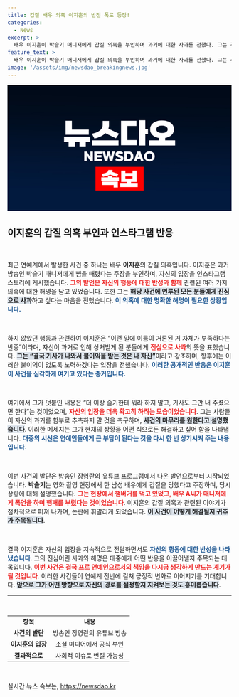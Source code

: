 ```yaml
---
title: 갑질 배우 의혹 이지훈의 반전 폭로 등장!
categories:
  - News
excerpt: >
  배우 이지훈이 박슬기 매니저에게 갑질 의혹을 부인하며 과거에 대한 사과를 전했다. 그는 추측은 빗나갔다며 상황 종료를 요청, 폭로의 진실성에 귀추가 주목된다.
feature_text: >
  배우 이지훈이 박슬기 매니저에게 갑질 의혹을 부인하며 과거에 대한 사과를 전했다. 그는 추측은 빗나갔다며 상황 종료를 요청, 폭로의 진실성에 귀추가 주목된다.
image: '/assets/img/newsdao_breakingnews.jpg'
---
```


<p><img src="/assets/img/newsdao_breakingnews.jpg" alt="ontimetimes 속보" /></p>

<h2 data-ke-size="size26">이지훈의 갑질 의혹 부인과 인스타그램 반응</h2>

<p data-ke-size="size16">&nbsp;</p>

<p>최근 연예계에서 발생한 사건 중 하나는 배우 <b>이지훈</b>의 갑질 의혹입니다. 이지훈은 과거 방송인 박슬기 매니저에게 뺨을 때렸다는 주장을 부인하며, 자신의 입장을 인스타그램 스토리에 게시했습니다. <b><span style="color: #ee2323;">그의 발언은 자신의 행동에 대한 반성과 함께</span></b> 관련된 여러 가지 의혹에 대한 해명을 담고 있었습니다. 또한 그는 <b><span style="background-color: #21538527;">해당 사건에 연루된 모든 분들에게 진심으로 사과</span></b>하고 싶다는 마음을 전했습니다. <b><span style="color: #1a5490;">이 의혹에 대한 명확한 해명이 필요한 상황입니다.</span></b></p>

<p data-ke-size="size16">&nbsp;</p>

<p>하지 않았던 행동과 관련하여 이지훈은 “이런 일에 이름이 거론된 거 자체가 부족하다는 반증”이라며, 자신이 과거로 인해 상처받게 된 분들에게 <b><span style="color: #ee2323;">진심으로 사과</span></b>의 뜻을 표했습니다. <b><span style="background-color: #21538527;">그는 “결국 기사가 나와서 불이익을 받는 것은 나 자신”</span></b>이라고 강조하며, 향후에는 이러한 불이익이 없도록 노력하겠다는 입장을 전했습니다. <b><span style="color: #1a5490;">이러한 공개적인 반응은 이지훈이 사건을 심각하게 여기고 있다는 증거입니다.</span></b></p>

<p data-ke-size="size16">&nbsp;</p>

<p>여기에서 그가 덧붙인 내용은 “더 이상 슬기한테 뭐라 하지 말고, 기사도 그만 내 주셨으면 한다”는 것이었으며, <b><span style="color: #ee2323;">자신의 입장을 더욱 확고히 하려는 모습이었습니다</span></b>. 그는 사람들이 자신의 과거를 함부로 추측하지 말 것을 촉구하며, <b><span style="background-color: #21538527;">사건의 마무리를 원한다고 설명했습니다</span></b>. 이러한 메세지는 그가 현재의 상황을 어떤 식으로든 해결하고 싶어 함을 나타냅니다. <b><span style="color: #1a5490;">대중의 시선은 연예인들에게 큰 부담이 된다는 것을 다시 한 번 상기시켜 주는 내용입니다.</span></b></p>

<p data-ke-size="size16">&nbsp;</p>

<p>이번 사건의 발단은 방송인 장영란의 유튜브 프로그램에서 나온 발언으로부터 시작되었습니다. <b>박슬기</b>는 영화 촬영 현장에서 한 남성 배우에게 갑질을 당했다고 주장하며, 당시 상황에 대해 설명했습니다. <b><span style="color: #ee2323;">그는 현장에서 햄버거를 먹고 있었고, 배우 A씨가 매니저에게 폭언을 하며 행패를 부렸다는 것이었습니다</span></b>. 이지훈의 갑질 의혹과 관련된 이야기가 점차적으로 퍼져 나가며, 논란에 휘말리게 되었습니다. <b><span style="background-color: #21538527;">이 사건이 어떻게 해결될지 귀추가 주목됩니다</span></b>.</p>

<p data-ke-size="size16">&nbsp;</p>

<p>결국 이지훈은 자신의 입장을 지속적으로 전달하면서도 <b><span style="color: #1a5490;">자신의 행동에 대한 반성을 나타냈습니다</span></b>. 그의 진심어린 사과와 해명은 대중에게 어떤 반응을 이끌어낼지 주목되는 대목입니다. <b><span style="color: #ee2323;">이번 사건은 결국 프로 연예인으로서의 책임을 다시금 생각하게 만드는 계기가 될 것입니다</span></b>. 이러한 사건들이 연예계 전반에 걸쳐 긍정적 변화로 이어지기를 기대합니다. <b><span style="background-color: #21538527;">앞으로 그가 어떤 방향으로 자신의 경로를 설정할지 지켜보는 것도 흥미롭습니다</span></b>.</p>

<hr>

<p data-ke-size="size16">&nbsp;</p>

<table style="width: 100%;">
  <tr>
    <td style="text-align: center; height: 17px;"><b>항목</b></td>
    <td style="text-align: center; height: 17px;"><b>내용</b></td>
  </tr>
  <tr>
    <td style="text-align: center; height: 17px;"><b>사건의 발단</b></td>
    <td style="text-align: center; height: 17px;">방송인 장영란의 유튜브 방송</td>
  </tr>
  <tr>
    <td style="text-align: center; height: 17px;"><b>이지훈의 입장</b></td>
    <td style="text-align: center; height: 17px;">소셜 미디어에서 공식 부인</td>
  </tr>
  <tr>
    <td style="text-align: center; height: 17px;"><b>결과적으로</b></td>
    <td style="text-align: center; height: 17px;">사회적 이슈로 번질 가능성</td>
  </tr>
</table>

<p data-ke-size="size16">&nbsp;</p>
실시간 뉴스 속보는, <a href="https://newsdao.kr" rel="dofollow">https://newsdao.kr</a>


